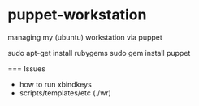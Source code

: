 puppet-workstation
==================

managing my (ubuntu) workstation via puppet

 sudo apt-get install rubygems
 sudo gem install puppet

=== Issues

* how to run xbindkeys
* scripts/templates/etc (./wr)
